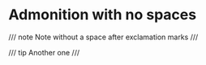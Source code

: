 # Admonition with no spaces

/// note
Note without a space after exclamation marks
///

/// tip
Another one
///
